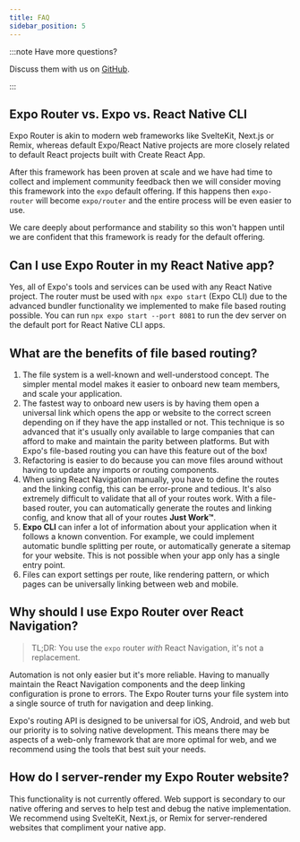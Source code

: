 ```yaml
---
title: FAQ
sidebar_position: 5
---
```


:::note Have more questions?

Discuss them with us on [GitHub](https://github.com/expo/router/discussions).

:::

## Expo Router vs. Expo vs. React Native CLI

Expo Router is akin to modern web frameworks like SvelteKit, Next.js or Remix, whereas default Expo/React Native projects are more closely related to default React projects built with Create React App.

After this framework has been proven at scale and we have had time to collect and implement community feedback then we will consider moving this framework into the `expo` default offering. If this happens then `expo-router` will become `expo/router` and the entire process will be even easier to use.

We care deeply about performance and stability so this won't happen until we are confident that this framework is ready for the default offering.

## Can I use Expo Router in my React Native app?

Yes, all of Expo's tools and services can be used with any React Native project. The router must be used with `npx expo start` (Expo CLI) due to the advanced bundler functionality we implemented to make file based routing possible. You can run `npx expo start --port 8081` to run the dev server on the default port for React Native CLI apps.

## What are the benefits of file based routing?

1. The file system is a well-known and well-understood concept. The simpler mental model makes it easier to onboard new team members, and scale your application.
2. The fastest way to onboard new users is by having them open a universal link which opens the app or website to the correct screen depending on if they have the app installed or not. This technique is so advanced that it's usually only available to large companies that can afford to make and maintain the parity between platforms. But with Expo's file-based routing you can have this feature out of the box!
3. Refactoring is easier to do because you can move files around without having to update any imports or routing components.
4. When using React Navigation manually, you have to define the routes and the linking config, this can be error-prone and tedious. It's also extremely difficult to validate that all of your routes work. With a file-based router, you can automatically generate the routes and linking config, and know that all of your routes **Just Work™**.
5. **Expo CLI** can infer a lot of information about your application when it follows a known convention. For example, we could implement automatic bundle splitting per route, or automatically generate a sitemap for your website. This is not possible when your app only has a single entry point.
6. Files can export settings per route, like rendering pattern, or which pages can be universally linking between web and mobile.

<!-- TODO: List React 18 features when they're implemented. -->

## Why should I use Expo Router over React Navigation?

> TL;DR: You use the `expo` router _with_ React Navigation, it's not a replacement.

Automation is not only easier but it's more reliable. Having to manually maintain the React Navigation components and the deep linking configuration is prone to errors. The Expo Router turns your file system into a single source of truth for navigation and deep linking.

Expo's routing API is designed to be universal for iOS, Android, and web but our priority is to solving native development. This means there may be aspects of a web-only framework that are more optimal for web, and we recommend using the tools that best suit your needs.

## How do I server-render my Expo Router website?

This functionality is not currently offered. Web support is secondary to our native offering and serves to help test and debug the native implementation. We recommend using SvelteKit, Next.js, or Remix for server-rendered websites that compliment your native app.
